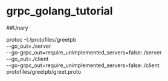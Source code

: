 # grpc_golang_tutorial

##Unary

protoc -I./protofiles/greetpb        \
  --go_out=./server      \
  --go-grpc_out=require_unimplemented_servers=false:./server \
  --go_out=./client      \
  --go-grpc_out=require_unimplemented_servers=false:./client \
  protofiles/greetpb/greet.proto